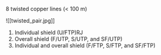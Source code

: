 8 twisted copper lines (< 100 m)

![[twisted_pair.jpg]]

1) Individual shield (U/FTP)RJ
2) Overall shield (F/UTP, S/UTP, and SF/UTP)
3) Individual and overall shield (F/FTP, S/FTP, and SF/FTP)

